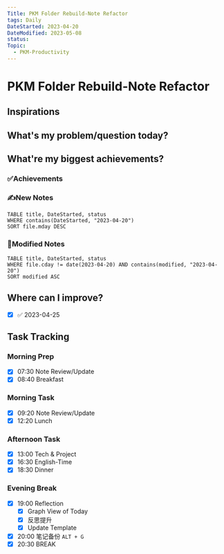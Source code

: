 ```yaml
---
Title: PKM Folder Rebuild-Note Refactor
tags: Daily
DateStarted: 2023-04-20
DateModified: 2023-05-08
status:
Topic:
  - PKM-Productivity
---
```


# PKM Folder Rebuild-Note Refactor

## Inspirations

## What's my problem/question today?

## What're my biggest achievements?

### ✅Achievements

### ✍️New Notes

```dataview
TABLE title, DateStarted, status
WHERE contains(DateStarted, "2023-04-20")
SORT file.mday DESC
```

### 📝Modified Notes

```dataview
TABLE title, DateStarted, status
WHERE file.cday != date(2023-04-20) AND contains(modified, "2023-04-20")
SORT modified ASC
```

## Where can I improve?

- [x] ✅ 2023-04-25

## Task Tracking

### Morning Prep

- [x] 07:30 Note Review/Update
- [x] 08:40 Breakfast

### Morning Task

- [x] 09:20 Note Review/Update
- [x] 12:20 Lunch

### Afternoon Task

- [x] 13:00 Tech & Project
- [x] 16:30 English-Time
- [x] 18:30 Dinner

### Evening Break

- [x] 19:00 Reflection
  - [x] Graph View of Today
  - [x] 反思提升
  - [x] Update Template
- [x] 20:00 笔记备份 `ALT + G`
- [x] 20:30 BREAK
